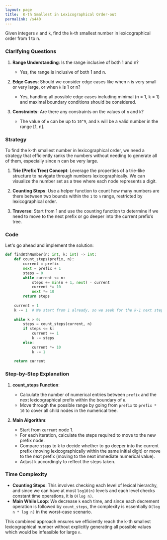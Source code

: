 ```yaml
---
layout: page
title:  K-th Smallest in Lexicographical Order-out
permalink: /s440
---
```

Given integers `n` and `k`, find the k-th smallest number in lexicographical order from 1 to n.

### Clarifying Questions
1. **Range Understanding**: Is the range inclusive of both 1 and n?
   - Yes, the range is inclusive of both 1 and n.

2. **Edge Cases**: Should we consider edge cases like when `n` is very small or very large, or when `k` is 1 or n?
   - Yes, handling all possible edge cases including minimal (n = 1, k = 1) and maximal boundary conditions should be considered.

3. **Constraints**: Are there any constraints on the values of `n` and `k`?
   - The value of `n` can be up to `10^9`, and `k` will be a valid number in the range [1, n].

### Strategy
To find the k-th smallest number in lexicographical order, we need a strategy that efficiently ranks the numbers without needing to generate all of them, especially since n can be very large.

1. **Trie (Prefix Tree) Concept**: Leverage the properties of a trie-like structure to navigate through numbers lexicographically. We can visualize the number set as a tree where each node represents a digit.

2. **Counting Steps**: Use a helper function to count how many numbers are there between two bounds within the `1` to `n` range, restricted by lexicographical order.

3. **Traverse**: Start from 1 and use the counting function to determine if we need to move to the next prefix or go deeper into the current prefix’s tree.

### Code

Let's go ahead and implement the solution:

```python
def findKthNumber(n: int, k: int) -> int:
    def count_steps(prefix, n):
        current = prefix
        next = prefix + 1
        steps = 0
        while current <= n:
            steps += min(n + 1, next) - current
            current *= 10
            next *= 10
        return steps
    
    current = 1
    k -= 1  # We start from 1 already, so we seek for the k-1 next steps
    
    while k > 0:
        steps = count_steps(current, n)
        if steps <= k:
            current += 1
            k -= steps
        else:
            current *= 10
            k -= 1
    
    return current
```

### Step-by-Step Explanation

1. **count_steps Function**: 
   - Calculate the number of numerical entries between `prefix` and the next lexicographical prefix within the boundary of `n`.
   - Move through the possible range by going from `prefix` to `prefix * 10` to cover all child nodes in the numerical tree.

2. **Main Algorithm**: 
   - Start from `current` node 1.
   - For each iteration, calculate the steps required to move to the new prefix node.
   - Compare `steps` to `k` to decide whether to go deeper into the current prefix (moving lexicographically within the same initial digit) or move to the next prefix (moving to the next immediate numerical value).
   - Adjust `k` accordingly to reflect the steps taken.

### Time Complexity
- **Counting Steps**: This involves checking each level of lexical hierarchy, and since we can have at most `log10(n)` levels and each level checks constant time operations, it is `O(log n)`.
- **Main While Loop**: We decrease `k` each time, and since each decrement operation is followed by `count_steps`, the complexity is essentially `O(log n * log n)` in the worst-case scenario.

This combined approach ensures we efficiently reach the k-th smallest lexicographical number without explicitly generating all possible values which would be infeasible for large `n`.